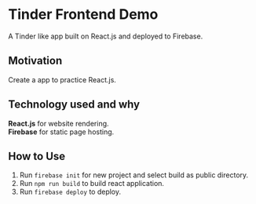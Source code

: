# Tinder Frontend Demo
A Tinder like app built on React.js and deployed to Firebase.

## Motivation
Create a app to practice React.js.

## Technology used and why
**React.js** for website rendering.  
**Firebase** for static page hosting.

## How to Use
1. Run ```firebase init``` for new project and select build as public directory.
2. Run ```npm run build``` to build react application.
3. Run ```firebase deploy``` to deploy.
